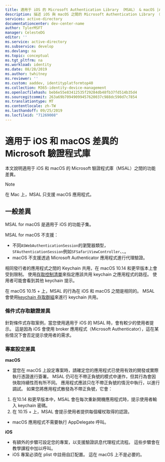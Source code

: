 ```yaml
---
title: 適用于 iOS 的 Microsoft Authentication Library （MSAL） & macOS |Azure
description: 描述 iOS 與 macOS 之間的 Microsoft Authentication Library （MSAL）使用方式差異。
services: active-directory
documentationcenter: dev-center-name
author: TylerMSFT
manager: CelesteDG
editor: ''
ms.service: active-directory
ms.subservice: develop
ms.devlang: na
ms.topic: conceptual
ms.tgt_pltfrm: na
ms.workload: identity
ms.date: 08/28/2019
ms.author: twhitney
ms.reviewer: ''
ms.custom: aaddev, identityplatformtop40
ms.collection: M365-identity-device-management
ms.openlocfilehash: beb6e55e83412535f29284db48fb37fd514b35d4
ms.sourcegitcommit: 263a69b70949099457620037c988dc590d7c7854
ms.translationtype: MT
ms.contentlocale: zh-TW
ms.lasthandoff: 09/25/2019
ms.locfileid: "71269008"
---
```

# <a name="microsoft-authentication-library-for-ios-and-macos-differences"></a>適用于 iOS 和 macOS 差異的 Microsoft 驗證程式庫

本文說明適用于 iOS 和 macOS 的 Microsoft 驗證程式庫（MSAL）之間的功能差異。

> [!NOTE]
> 在 Mac 上，MSAL 只支援 macOS 應用程式。

## <a name="general-differences"></a>一般差異

MSAL for macOS 是適用于 iOS 的功能子集。

MSAL for macOS 不支援：

- 不同`ASWebAuthenticationSession`的瀏覽器類型， `SFAuthenticationSession`例如`SFSafariViewController`、、。
- macOS 不支援透過 Microsoft Authenticator 應用程式進行代理驗證。

相同發行者的應用程式之間的 Keychain 共用，在 macOS 10.14 和更早版本上會受到限制。 使用[存取控制清單](https://developer.apple.com/documentation/security/keychain_services/access_control_lists?language=objc)來指定應該共用 keychain 之應用程式的路徑。 使用者可能會看到其他 keychain 提示。

在 macOS 10.15 + 上，MSAL 的行為在 iOS 和 macOS 之間是相同的。 MSAL 會使用[keychain 存取群組](https://developer.apple.com/documentation/security/keychain_services/keychain_items/sharing_access_to_keychain_items_among_a_collection_of_apps?language=objc)來進行 keychain 共用。 

### <a name="conditional-access-authentication-differences"></a>條件式存取驗證差異

針對條件式存取案例，當您使用適用于 iOS 的 MSAL 時，會有較少的使用者提示。 這是因為 iOS 會使用 broker 應用程式（Microsoft Authenticator），這在某些情況下會否定提示使用者的需求。

### <a name="project-setup-differences"></a>專案設定差異

**macOS**

- 當您在 macOS 上設定專案時，請確定您的應用程式已使用有效的開發或實際執行憑證進行簽署。 MSAL 仍可在不帶正負號的模式中運作，但其行為會因快取持續性而有所不同。 應用程式應該只在不帶正負號的情況中執行，以進行調試。 如果您將應用程式散發為不帶正負號，它會：
1. 在10.14 和更早版本中，MSAL 會在每次重新開機應用程式時，提示使用者輸入 keychain 密碼。
2. 在 10.15 + 上，MSAL 會提示使用者提供每個權杖取得的認證。 

- macOS 應用程式不需要執行 AppDelegate 呼叫。

**iOS**

- 有額外的步驟可設定您的專案，以支援驗證訊息代理程式流程。 這些步驟會在教學課程中加以呼叫。
- iOS 專案必須在 plist 中註冊自訂配置。 這在 macOS 上不是必要的。
